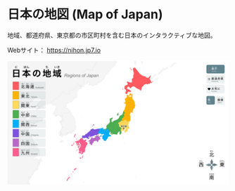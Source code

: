 # 日本の地図 (Map of Japan)

地域、都道府県、東京都の市区町村を含む日本のインタラクティブな地図。

Webサイト： https://nihon.jp7.io

![Screenshot](./img/screenshot.png)

